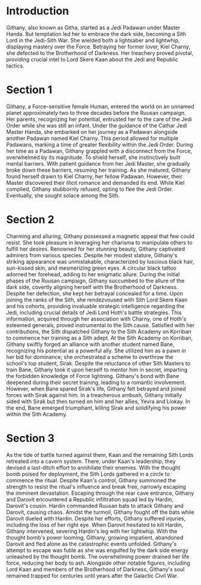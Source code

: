 # Introduction

Githany, also known as Githa, started as a Jedi Padawan under Master Handa.
But temptation led her to embrace the dark side, becoming a Sith Lord in the Jedi-Sith War.
She wielded both a  lightsaber and lightwhip, displaying mastery over the Force.
Betraying her former lover, Kiel Charny, she defected to the Brotherhood of Darkness.
Her treachery proved pivotal, providing crucial intel to Lord Skere Kaan about the Jedi and Republic tactics.

# Section 1

Githany, a Force-sensitive female Human, entered the world on an unnamed planet approximately two to three decades before the Ruusan campaign.
Her parents, recognizing her potential, entrusted her to the care of the Jedi Order while she was still an infant.
Under the guidance of the Cathar Jedi Master Handa, she embarked on her journey as a Padawan alongside another Padawan named Kiel Charny.
This period allowed for multiple Padawans, marking a time of greater flexibility within the Jedi Order.
During her time as a Padawan, Githany grappled with a disconnect from the Force, overwhelmed by its magnitude.
To shield herself, she instinctively built mental barriers.
With patient guidance from her Jedi Master, she gradually broke down these barriers, resuming her training.
As she matured, Githany found herself drawn to Kiel Charny, her fellow Padawan.
However, their Master discovered their illicit romance and demanded its end.
While Kiel complied, Githany stubbornly refused, opting to flee the Jedi Order.
Eventually, she sought solace among the Sith.

# Section 2

Charming and alluring, Githany possessed a magnetic appeal that few could resist.
She took pleasure in leveraging her charisma to manipulate others to fulfill her desires.
Renowned for her stunning beauty, Githany captivated admirers from various species.
Despite her modest stature, Githany's striking appearance was unmistakable, characterized by luscious black hair, sun-kissed skin, and mesmerizing green eyes.
A circular black tattoo adorned her forehead, adding to her enigmatic allure.
During the initial phases of the Ruusan campaign, Githany succumbed to the allure of the dark side, covertly aligning herself with the Brotherhood of Darkness.
Despite her defection, she kept her betrayal concealed for a time.
Upon joining the ranks of the Sith, she rendezvoused with Sith Lord Skere Kaan and his cohorts, providing invaluable strategic intelligence regarding the Jedi, including crucial details of Jedi Lord Hoth's battle strategies.
This information, acquired through her association with Charny, one of Hoth's esteemed generals, proved instrumental to the Sith cause.
Satisfied with her contributions, the Sith dispatched Githany to the Sith Academy on Korriban to commence her training as a Sith adept.
At the Sith Academy on Korriban, Githany swiftly forged an alliance with another student named Bane, recognizing his potential as a powerful ally.
She utilized  him as a pawn in her bid for dominance; she orchestrated a scheme to overthrow the school's top student, Sirak.
Despite the reluctance of other Sith Masters to train Bane, Githany took it upon herself to mentor him in secret, imparting the forbidden knowledge of Force lightning.
Githany's bond with Bane deepened during their secret training, leading to a romantic involvement.
However, when Bane spared Sirak's life, Githany felt betrayed and joined forces with Sirak against him.
In a treacherous ambush, Githany initially sided with Sirak but then turned on him and her allies, Yevra and Llokay.
In the end, Bane emerged triumphant, killing Sirak and solidifying his power within the Sith Academy.

# Section 3

As the tide of battle turned against them, Kaan and the remaining Sith Lords retreated into a cavern system.
There, under Kaan's leadership, they devised a last-ditch effort to annihilate their enemies.
With the thought bomb poised for deployment, the Sith Lords gathered in a circle to commence the ritual.
Despite Kaan's control, Githany summoned the strength to resist the ritual's influence and break free, narrowly escaping the imminent devastation.
Escaping through the rear cave entrance, Githany and Darovit encountered a Republic infiltration squad led by Hardin, Darovit's cousin.
Hardin commanded Ruusan bats to attack Githany and Darovit, causing chaos.
Amidst the turmoil, Githany fought off the bats while Darovit dueled with Hardin.
Despite her efforts, Githany suffered injuries, including the loss of her right eye.
When Darovit hesitated to kill Hardin, Githany intervened, severing Hardin's leg with her lightwhip.
With the thought bomb's power looming, Githany, growing impatient, abandoned Darovit and fled alone as the catastrophic events unfolded.
Githany's attempt to escape was futile as she was engulfed by the dark side energy unleashed by the thought bomb.
The overwhelming power drained her life force, reducing her body to ash.
Alongside other notable figures, including Lord Kaan and members of the Brotherhood of Darkness, Githany's soul remained trapped for centuries until years after the Galactic Civil War.
